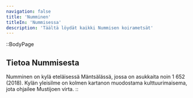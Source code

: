 ```yaml
---
navigation: false
title: 'Numminen'
titleIn: 'Nummisessa'
description: 'Täältä löydät kaikki Nummisen koirametsät'
---
```


::BodyPage
## Tietoa Nummisesta
Numminen on kylä eteläisessä Mäntsälässä, jossa on asukkaita noin 1 652 (2018). Kylän yleisilme on kolmen kartanon muodostama kulttuurimaisema, jota ohjailee Mustijoen virta. 
::